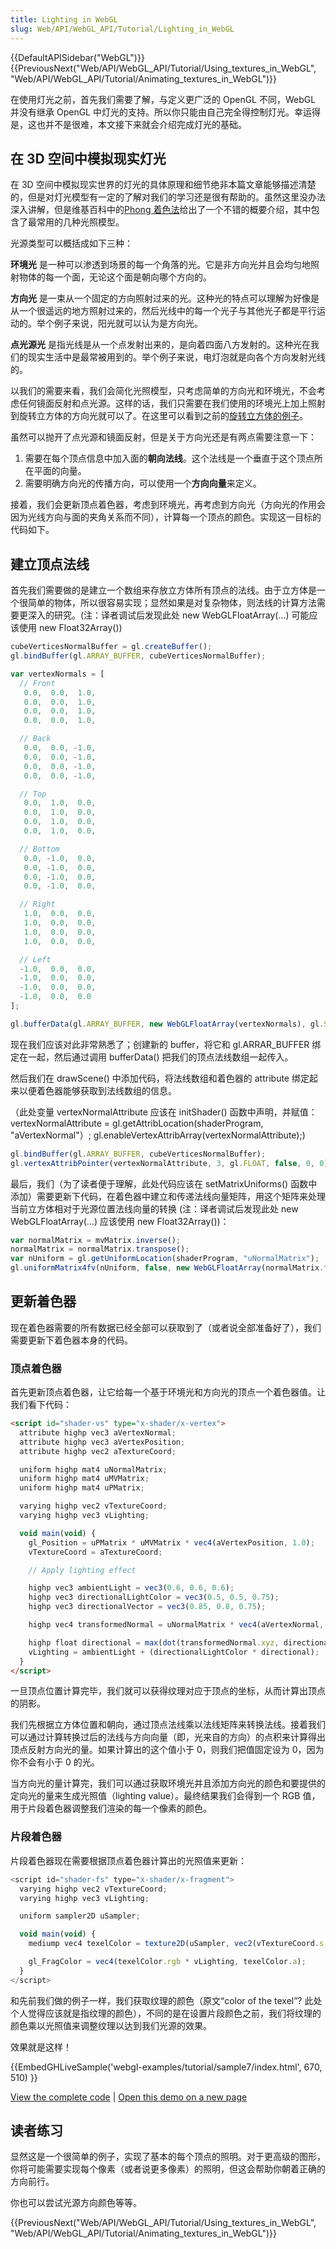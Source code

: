 ```yaml
---
title: Lighting in WebGL
slug: Web/API/WebGL_API/Tutorial/Lighting_in_WebGL
---
```


{{DefaultAPISidebar("WebGL")}} {{PreviousNext("Web/API/WebGL_API/Tutorial/Using_textures_in_WebGL", "Web/API/WebGL_API/Tutorial/Animating_textures_in_WebGL")}}

在使用灯光之前，首先我们需要了解，与定义更广泛的 OpenGL 不同，WebGL 并没有继承 OpenGL 中灯光的支持。所以你只能由自己完全得控制灯光。幸运得是，这也并不是很难，本文接下来就会介绍完成灯光的基础。

## 在 3D 空间中模拟现实灯光

在 3D 空间中模拟现实世界的灯光的具体原理和细节绝非本篇文章能够描述清楚的，但是对灯光模型有一定的了解对我们的学习还是很有帮助的。虽然这里没办法深入讲解，但是维基百科中的[Phong 着色法](https://zh.wikipedia.org/wiki/Phong%E8%91%97%E8%89%B2%E6%B3%95)给出了一个不错的概要介绍，其中包含了最常用的几种光照模型。

光源类型可以概括成如下三种：

**环境光** 是一种可以渗透到场景的每一个角落的光。它是非方向光并且会均匀地照射物体的每一个面，无论这个面是朝向哪个方向的。

**方向光** 是一束从一个固定的方向照射过来的光。这种光的特点可以理解为好像是从一个很遥远的地方照射过来的，然后光线中的每一个光子与其他光子都是平行运动的。举个例子来说，阳光就可以认为是方向光。

**点光源光** 是指光线是从一个点发射出来的，是向着四面八方发射的。这种光在我们的现实生活中是最常被用到的。举个例子来说，电灯泡就是向各个方向发射光线的。

以我们的需要来看，我们会简化光照模型，只考虑简单的方向光和环境光，不会考虑任何镜面反射和点光源。这样的话，我们只需要在我们使用的环境光上加上照射到旋转立方体的方向光就可以了。在这里可以看到之前的[旋转立方体的例子](/zh-CN/docs/Web/API/WebGL_API/Tutorial/Using_textures_in_WebGL)。

虽然可以抛开了点光源和镜面反射，但是关于方向光还是有两点需要注意一下：

1. 需要在每个顶点信息中加入面的**朝向法线**。这个法线是一个垂直于这个顶点所在平面的向量。
2. 需要明确方向光的传播方向，可以使用一个**方向向量**来定义。

接着，我们会更新顶点着色器，考虑到环境光，再考虑到方向光（方向光的作用会因为光线方向与面的夹角关系而不同），计算每一个顶点的颜色。实现这一目标的代码如下。

## 建立顶点法线

首先我们需要做的是建立一个数组来存放立方体所有顶点的法线。由于立方体是一个很简单的物体，所以很容易实现；显然如果是对复杂物体，则法线的计算方法需要更深入的研究。(注：译者调试后发现此处 new WebGLFloatArray(...) 可能应该使用 new Float32Array())

```js
cubeVerticesNormalBuffer = gl.createBuffer();
gl.bindBuffer(gl.ARRAY_BUFFER, cubeVerticesNormalBuffer);

var vertexNormals = [
  // Front
   0.0,  0.0,  1.0,
   0.0,  0.0,  1.0,
   0.0,  0.0,  1.0,
   0.0,  0.0,  1.0,

  // Back
   0.0,  0.0, -1.0,
   0.0,  0.0, -1.0,
   0.0,  0.0, -1.0,
   0.0,  0.0, -1.0,

  // Top
   0.0,  1.0,  0.0,
   0.0,  1.0,  0.0,
   0.0,  1.0,  0.0,
   0.0,  1.0,  0.0,

  // Bottom
   0.0, -1.0,  0.0,
   0.0, -1.0,  0.0,
   0.0, -1.0,  0.0,
   0.0, -1.0,  0.0,

  // Right
   1.0,  0.0,  0.0,
   1.0,  0.0,  0.0,
   1.0,  0.0,  0.0,
   1.0,  0.0,  0.0,

  // Left
  -1.0,  0.0,  0.0,
  -1.0,  0.0,  0.0,
  -1.0,  0.0,  0.0,
  -1.0,  0.0,  0.0
];

gl.bufferData(gl.ARRAY_BUFFER, new WebGLFloatArray(vertexNormals), gl.STATIC_DRAW);
```

现在我们应该对此非常熟悉了；创建新的 buffer，将它和 gl.ARRAR_BUFFER 绑定在一起，然后通过调用 bufferData() 把我们的顶点法线数组一起传入。

然后我们在 drawScene() 中添加代码，将法线数组和着色器的 attribute 绑定起来以便着色器能够获取到法线数组的信息。

（此处变量 vertexNormalAttribute 应该在 initShader() 函数中声明，并赋值：vertexNormalAttribute = gl.getAttribLocation(shaderProgram, "aVertexNormal"）; gl.enableVertexAttribArray(vertexNormalAttribute);)

```js
gl.bindBuffer(gl.ARRAY_BUFFER, cubeVerticesNormalBuffer);
gl.vertexAttribPointer(vertexNormalAttribute, 3, gl.FLOAT, false, 0, 0);
```

最后，我们（为了读者便于理解，此处代码应该在 setMatrixUniforms() 函数中添加）需要更新下代码，在着色器中建立和传递法线向量矩阵，用这个矩阵来处理当前立方体相对于光源位置法线向量的转换 (注：译者调试后发现此处 new WebGLFloatArray(...) 应该使用 new Float32Array())：

```js
var normalMatrix = mvMatrix.inverse();
normalMatrix = normalMatrix.transpose();
var nUniform = gl.getUniformLocation(shaderProgram, "uNormalMatrix");
gl.uniformMatrix4fv(nUniform, false, new WebGLFloatArray(normalMatrix.flatten()));
```

## 更新着色器

现在着色器需要的所有数据已经全部可以获取到了（或者说全部准备好了），我们需要更新下着色器本身的代码。

### 顶点着色器

首先更新顶点着色器，让它给每一个基于环境光和方向光的顶点一个着色器值。让我们看下代码：

```html
<script id="shader-vs" type="x-shader/x-vertex">
  attribute highp vec3 aVertexNormal;
  attribute highp vec3 aVertexPosition;
  attribute highp vec2 aTextureCoord;

  uniform highp mat4 uNormalMatrix;
  uniform highp mat4 uMVMatrix;
  uniform highp mat4 uPMatrix;

  varying highp vec2 vTextureCoord;
  varying highp vec3 vLighting;

  void main(void) {
    gl_Position = uPMatrix * uMVMatrix * vec4(aVertexPosition, 1.0);
    vTextureCoord = aTextureCoord;

    // Apply lighting effect

    highp vec3 ambientLight = vec3(0.6, 0.6, 0.6);
    highp vec3 directionalLightColor = vec3(0.5, 0.5, 0.75);
    highp vec3 directionalVector = vec3(0.85, 0.8, 0.75);

    highp vec4 transformedNormal = uNormalMatrix * vec4(aVertexNormal, 1.0);

    highp float directional = max(dot(transformedNormal.xyz, directionalVector), 0.0);
    vLighting = ambientLight + (directionalLightColor * directional);
  }
</script>
```

一旦顶点位置计算完毕，我们就可以获得纹理对应于顶点的坐标，从而计算出顶点的阴影。

我们先根据立方体位置和朝向，通过顶点法线乘以法线矩阵来转换法线。接着我们可以通过计算转换过后的法线与方向向量（即，光来自的方向）的点积来计算得出顶点反射方向光的量。如果计算出的这个值小于 0，则我们把值固定设为 0，因为你不会有小于 0 的光。

当方向光的量计算完，我们可以通过获取环境光并且添加方向光的颜色和要提供的定向光的量来生成光照值（lighting value）。最终结果我们会得到一个 RGB 值，用于片段着色器调整我们渲染的每一个像素的颜色。

### 片段着色器

片段着色器现在需要根据顶点着色器计算出的光照值来更新：

```js
<script id="shader-fs" type="x-shader/x-fragment">
  varying highp vec2 vTextureCoord;
  varying highp vec3 vLighting;

  uniform sampler2D uSampler;

  void main(void) {
    mediump vec4 texelColor = texture2D(uSampler, vec2(vTextureCoord.s, vTextureCoord.t));

    gl_FragColor = vec4(texelColor.rgb * vLighting, texelColor.a);
  }
</script>
```

和先前我们做的例子一样，我们获取纹理的颜色（原文“color of the texel”? 此处个人觉得应该就是指纹理的颜色），不同的是在设置片段颜色之前，我们将纹理的颜色乘以光照值来调整纹理以达到我们光源的效果。

效果就是这样！

{{EmbedGHLiveSample('webgl-examples/tutorial/sample7/index.html', 670, 510) }}

[View the complete code](https://github.com/mdn/webgl-examples/tree/gh-pages/tutorial/sample7) | [Open this demo on a new page](http://mdn.github.io/webgl-examples/tutorial/sample7/)

## 读者练习

显然这是一个很简单的例子，实现了基本的每个顶点的照明。对于更高级的图形，你将可能需要实现每个像素（或者说更多像素）的照明，但这会帮助你朝着正确的方向前行。

你也可以尝试光源方向颜色等等。

{{PreviousNext("Web/API/WebGL_API/Tutorial/Using_textures_in_WebGL", "Web/API/WebGL_API/Tutorial/Animating_textures_in_WebGL")}}
